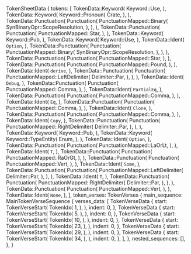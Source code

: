 TokenSheetData {
    tokens: [
        TokenData::Keyword(
            Keyword::Use,
        ),
        TokenData::Keyword(
            Keyword::Pronoun(
                Crate,
            ),
        ),
        TokenData::Punctuation(
            Punctuation(
                PunctuationMapped::Binary(
                    SynBinaryOpr::ScopeResolution,
                ),
            ),
        ),
        TokenData::Punctuation(
            Punctuation(
                PunctuationMapped::Star,
            ),
        ),
        TokenData::Keyword(
            Keyword::Pub,
        ),
        TokenData::Keyword(
            Keyword::Use,
        ),
        TokenData::Ident(
            `Option`,
        ),
        TokenData::Punctuation(
            Punctuation(
                PunctuationMapped::Binary(
                    SynBinaryOpr::ScopeResolution,
                ),
            ),
        ),
        TokenData::Punctuation(
            Punctuation(
                PunctuationMapped::Star,
            ),
        ),
        TokenData::Punctuation(
            Punctuation(
                PunctuationMapped::Pound,
            ),
        ),
        TokenData::Ident(
            `derive`,
        ),
        TokenData::Punctuation(
            Punctuation(
                PunctuationMapped::LeftDelimiter(
                    Delimiter::Par,
                ),
            ),
        ),
        TokenData::Ident(
            `Debug`,
        ),
        TokenData::Punctuation(
            Punctuation(
                PunctuationMapped::Comma,
            ),
        ),
        TokenData::Ident(
            `PartialEq`,
        ),
        TokenData::Punctuation(
            Punctuation(
                PunctuationMapped::Comma,
            ),
        ),
        TokenData::Ident(
            `Eq`,
        ),
        TokenData::Punctuation(
            Punctuation(
                PunctuationMapped::Comma,
            ),
        ),
        TokenData::Ident(
            `Clone`,
        ),
        TokenData::Punctuation(
            Punctuation(
                PunctuationMapped::Comma,
            ),
        ),
        TokenData::Ident(
            `Copy`,
        ),
        TokenData::Punctuation(
            Punctuation(
                PunctuationMapped::RightDelimiter(
                    Delimiter::Par,
                ),
            ),
        ),
        TokenData::Keyword(
            Keyword::Pub,
        ),
        TokenData::Keyword(
            Keyword::TypeEntity(
                Enum,
            ),
        ),
        TokenData::Ident(
            `Option`,
        ),
        TokenData::Punctuation(
            Punctuation(
                PunctuationMapped::LaOrLt,
            ),
        ),
        TokenData::Ident(
            `T`,
        ),
        TokenData::Punctuation(
            Punctuation(
                PunctuationMapped::RaOrGt,
            ),
        ),
        TokenData::Punctuation(
            Punctuation(
                PunctuationMapped::Vert,
            ),
        ),
        TokenData::Ident(
            `Some`,
        ),
        TokenData::Punctuation(
            Punctuation(
                PunctuationMapped::LeftDelimiter(
                    Delimiter::Par,
                ),
            ),
        ),
        TokenData::Ident(
            `T`,
        ),
        TokenData::Punctuation(
            Punctuation(
                PunctuationMapped::RightDelimiter(
                    Delimiter::Par,
                ),
            ),
        ),
        TokenData::Punctuation(
            Punctuation(
                PunctuationMapped::Vert,
            ),
        ),
        TokenData::Ident(
            `None`,
        ),
    ],
    token_verses: TokenVerses {
        main_sequence: MainTokenVerseSequence {
            verses_data: [
                TokenVerseData {
                    start: TokenVerseStart(
                        TokenIdx(
                            1,
                        ),
                    ),
                    indent: 0,
                },
                TokenVerseData {
                    start: TokenVerseStart(
                        TokenIdx(
                            5,
                        ),
                    ),
                    indent: 0,
                },
                TokenVerseData {
                    start: TokenVerseStart(
                        TokenIdx(
                            10,
                        ),
                    ),
                    indent: 0,
                },
                TokenVerseData {
                    start: TokenVerseStart(
                        TokenIdx(
                            23,
                        ),
                    ),
                    indent: 0,
                },
                TokenVerseData {
                    start: TokenVerseStart(
                        TokenIdx(
                            29,
                        ),
                    ),
                    indent: 0,
                },
                TokenVerseData {
                    start: TokenVerseStart(
                        TokenIdx(
                            34,
                        ),
                    ),
                    indent: 0,
                },
            ],
        },
        nested_sequences: [],
    },
}